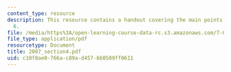 ```yaml
---
content_type: resource
description: This resource contains a handout covering the main points of lecture
  6.
file: /media/https%3A/open-learning-course-data-rc.s3.amazonaws.com/7-06-cell-biology-spring-2007/c10f8ae0766ac89ad457660509ff0611_2007_section4.pdf
file_type: application/pdf
resourcetype: Document
title: 2007_section4.pdf
uid: c10f8ae0-766a-c89a-d457-660509ff0611
---
```

